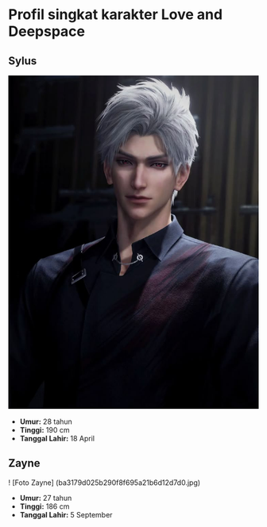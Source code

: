 # Profil singkat karakter Love and Deepspace

## Sylus

![Foto Sylus](c50743c3f1326c5ee118c405cc23ac5c.jpg)

- **Umur:** 28 tahun  
- **Tinggi:** 190 cm  
- **Tanggal Lahir:** 18 April

## Zayne

! [Foto Zayne]  (ba3179d025b290f8f695a21b6d12d7d0.jpg)

- **Umur:** 27 tahun
- **Tinggi:** 186 cm
- **Tanggal Lahir:** 5 September
